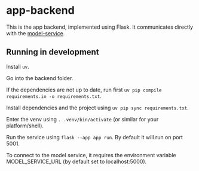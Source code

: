# app-backend
This is the app backend, implemented using Flask. It communicates directly with the [model-service](https://github.com/remla24-team8/model-service).

## Running in development

Install `uv`.

Go into the backend folder.

If the dependencies are not up to date, run first `uv pip compile requirements.in -o requirements.txt`.

Install dependencies and the project using `uv pip sync requirements.txt`.

Enter the venv using `. .venv/bin/activate` (or similar for your platform/shell).

Run the service using `flask --app app run`. By default it will run on port 5001.

To connect to the model service, it requires the environment variable MODEL_SERVICE_URL (by default set to localhost:5000).
